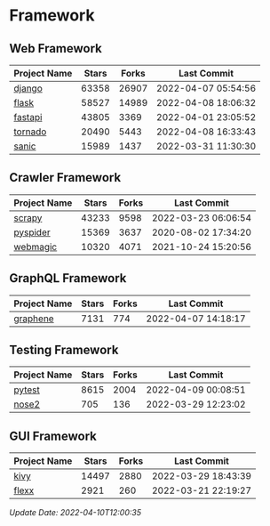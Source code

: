 # Framework

## Web Framework
| Project Name | Stars | Forks | Last Commit |
| ------------ | ----- | ----- | ----------- |
| [django](https://github.com/django/django) | 63358 | 26907 | 2022-04-07 05:54:56 |
| [flask](https://github.com/pallets/flask) | 58527 | 14989 | 2022-04-08 18:06:32 |
| [fastapi](https://github.com/tiangolo/fastapi) | 43805 | 3369 | 2022-04-01 23:05:52 |
| [tornado](https://github.com/tornadoweb/tornado) | 20490 | 5443 | 2022-04-08 16:33:43 |
| [sanic](https://github.com/sanic-org/sanic) | 15989 | 1437 | 2022-03-31 11:30:30 |

## Crawler Framework
| Project Name | Stars | Forks | Last Commit |
| ------------ | ----- | ----- | ----------- |
| [scrapy](https://github.com/scrapy/scrapy) | 43233 | 9598 | 2022-03-23 06:06:54 |
| [pyspider](https://github.com/binux/pyspider) | 15369 | 3637 | 2020-08-02 17:34:20 |
| [webmagic](https://github.com/code4craft/webmagic) | 10320 | 4071 | 2021-10-24 15:20:56 |

## GraphQL Framework
| Project Name | Stars | Forks | Last Commit |
| ------------ | ----- | ----- | ----------- |
| [graphene](https://github.com/graphql-python/graphene) | 7131 | 774 | 2022-04-07 14:18:17 |

## Testing Framework
| Project Name | Stars | Forks | Last Commit |
| ------------ | ----- | ----- | ----------- |
| [pytest](https://github.com/pytest-dev/pytest) | 8615 | 2004 | 2022-04-09 00:08:51 |
| [nose2](https://github.com/nose-devs/nose2) | 705 | 136 | 2022-03-29 12:23:02 |

## GUI Framework
| Project Name | Stars | Forks | Last Commit |
| ------------ | ----- | ----- | ----------- |
| [kivy](https://github.com/kivy/kivy) | 14497 | 2880 | 2022-03-29 18:43:39 |
| [flexx](https://github.com/flexxui/flexx) | 2921 | 260 | 2022-03-21 22:19:27 |

*Update Date: 2022-04-10T12:00:35*